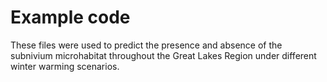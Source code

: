 # Example code

These files were used to predict the presence and absence of the subnivium microhabitat throughout the Great Lakes Region under different winter warming scenarios.
